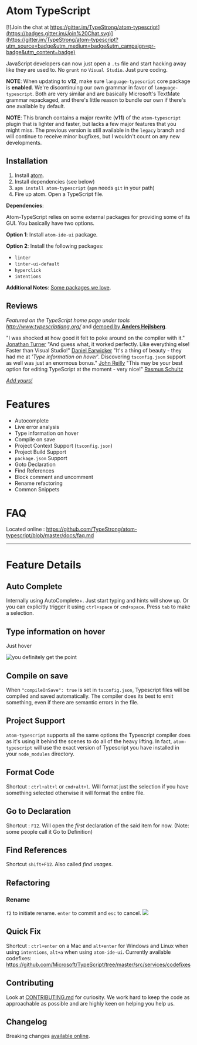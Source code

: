 # Atom TypeScript

[![Join the chat at https://gitter.im/TypeStrong/atom-typescript](https://badges.gitter.im/Join%20Chat.svg)](https://gitter.im/TypeStrong/atom-typescript?utm_source=badge&utm_medium=badge&utm_campaign=pr-badge&utm_content=badge)

JavaScript developers can now just open a `.ts` file and start hacking away like they are used to. No `grunt` no `Visual Studio`. Just pure coding.

**NOTE**: When updating to **v12**, make sure `language-typescript` core
package is **enabled**. We're discontinuing our own grammar in favor of
`language-typescript`. Both are very similar and are basically Microsoft's
TextMate grammar repackaged, and there's little reason to bundle our own if
there's one available by default.

**NOTE**: This branch contains a major rewrite (**v11**) of the `atom-typescript` plugin that is lighter and faster, but lacks a few major features that you might miss. The previous version is still available in the `legacy` branch and will continue to receive minor bugfixes, but I wouldn't count on any new developments.

## Installation

1. Install [atom](https://atom.io).
2. Install dependencies (see below)
3. `apm install atom-typescript` (`apm` needs `git` in your path)
4. Fire up atom. Open a TypeScript file.

**Dependencies**:

Atom-TypeScript relies on some external packages for providing some of its GUI. You basically have two options.

**Option 1**: Install `atom-ide-ui` package.

**Option 2**: Install the following packages:

- `linter`
- `linter-ui-default`
- `hyperclick`
- `intentions`

**Additional Notes**: [Some packages we love](https://github.com/TypeStrong/atom-typescript/blob/master/docs/packages.md).

## Reviews
*Featured on the TypeScript home page under tools http://www.typescriptlang.org/* and [demoed by **Anders Hejlsberg**](https://twitter.com/schwarty/status/593858817894404096).

"I was shocked at how good it felt to poke around on the compiler with it." [Jonathan Turner](https://twitter.com/jntrnr)
"And guess what, it worked perfectly. Like everything else! Faster than Visual Studio!" [Daniel Earwicker](http://stackoverflow.com/users/27423/daniel-earwicker)
"It's a thing of beauty - they had me at '*Type information on hover*'. Discovering  `tsconfig.json` support as well was just an enormous bonus." [John Reilly](https://twitter.com/johnny_reilly)
"This may be your best option for editing TypeScript at the moment - very nice!" [Rasmus Schultz](https://twitter.com/mindplaydk)

[*Add yours!*](https://github.com/TypeStrong/atom-typescript/issues/66)

# Features
* Autocomplete
* Live error analysis
* Type information on hover
* Compile on save
* Project Context Support (`tsconfig.json`)
* Project Build Support
* `package.json` Support
* Goto Declaration
* Find References
* Block comment and uncomment
* Rename refactoring
* Common Snippets

# FAQ
Located online : https://github.com/TypeStrong/atom-typescript/blob/master/docs/faq.md

----

# Feature Details
## Auto Complete
Internally using AutoComplete+. Just start typing and hints will show up. Or you can explicitly trigger it using `ctrl+space` or `cmd+space`. Press `tab` to make a selection.

## Type information on hover
Just hover

![you definitely get the point](https://raw.githubusercontent.com/TypeStrong/atom-typescript/master/docs/screens/hover.png)

## Compile on save
When `"compileOnSave": true` is set in `tsconfig.json`, Typescript files will be compiled and saved automatically. The compiler does its best to emit something, even if there are semantic errors in the file.

## Project Support
`atom-typescript` supports all the same options the Typescript compiler does as it's using it behind the scenes to do all of the heavy lifting. In fact, `atom-typescript` will use the exact version of Typescript you have installed in your `node_modules` directory.

## Format Code
Shortcut : `ctrl+alt+l` or `cmd+alt+l`. Will format just the selection if you have something selected otherwise it will format the entire file.

## Go to Declaration
Shortcut : `F12`. Will open the *first* declaration of the said item for now. (Note: some people call it Go to Definition)

## Find References
Shortcut `shift+F12`. Also called *find usages*.

## Refactoring

### Rename
`f2` to initiate rename. `enter` to commit and `esc` to cancel.
![](https://raw.githubusercontent.com/TypeStrong/atom-typescript/master/docs/screens/renameRefactoring.png)

## Quick Fix
Shortcut : `ctrl+enter` on a Mac and `alt+enter` for Windows and Linux when using `intentions`, `alt+a` when using `atom-ide-ui`.
Currently available codefixes:
https://github.com/Microsoft/TypeScript/tree/master/src/services/codefixes

## Contributing

Look at [CONTRIBUTING.md](https://github.com/TypeStrong/atom-typescript/blob/master/CONTRIBUTING.md) for curiosity. We work hard to keep the code as approachable as possible and are highly keen on helping you help us.

## Changelog
Breaking changes [available online](https://github.com/TypeStrong/atom-typescript/blob/master/docs/CHANGELOG.md).
